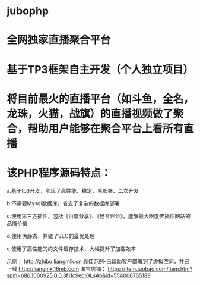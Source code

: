 # jubophp
# 全网独家直播聚合平台
# 基于TP3框架自主开发（个人独立项目）
# 将目前最火的直播平台（如斗鱼，全名，龙珠，火猫，战旗）的直播视频做了聚合，帮助用户能够在聚合平台上看所有直播
# 该PHP程序源码特点：

   a.基于tp3开发，实现了高性能、稳定、易部署、二次开发

   b.不需要Mysql数据库，省去了复杂的数据库部署

   c.使用第三方插件，包括《百度分享》、《畅言评论》，能够最大限度传播你网站的品牌价值

   d.使用伪静态，并做了SEO的最优处理

   e.使用了高性能的的文件缓存技术，大幅提升了加载效率

示例： http://zhibo.liangmlk.cn
最佳范例-已帮助客户部署到了虚拟空间，并已上线 http://liangmk.16mb.com
淘宝店铺： https://item.taobao.com/item.htm?spm=686.1000925.0.0.3f11c9edIGLsAb&id=554006765189
